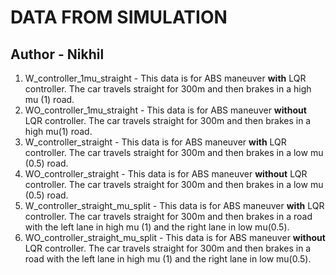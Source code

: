 # DATA FROM SIMULATION
## Author - Nikhil

1.  W_controller_1mu_straight - This data is for ABS maneuver **with** LQR controller. The car travels straight for 300m and then brakes in a high mu (1) road.
2.  WO_controller_1mu_straight - This data is for ABS maneuver **without** LQR controller. The car travels straight for 300m and then brakes in a high mu(1) road.
3.  W_controller_straight - This data is for ABS maneuver **with** LQR controller. The car travels straight for 300m and then brakes in a low mu (0.5) road.
4.  WO_controller_straight - This data is for ABS maneuver **without** LQR controller. The car travels straight for 300m and then brakes in a low mu (0.5) road.
5.  W_controller_straight_mu_split - This data is for ABS maneuver **with** LQR controller. The car travels straight for 300m and then brakes in a road with the left lane in high mu (1) and the right lane in low mu(0.5).
6.  WO_controller_straight_mu_split - This data is for ABS maneuver **without** LQR controller. The car travels straight for 300m and then brakes in a road with the left lane in high mu (1) and the right lane in low mu(0.5).